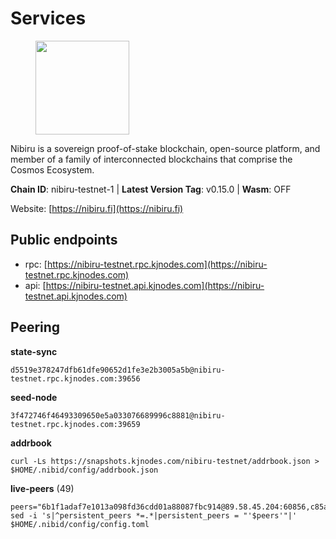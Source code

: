 # Services

<figure><img src="https://raw.githubusercontent.com/kj89/testnet_manuals/main/pingpub/logos/nibiru.png" width="150" alt=""><figcaption></figcaption></figure>

Nibiru is a sovereign proof-of-stake blockchain, open-source platform,  and member of a family of interconnected blockchains that comprise the Cosmos Ecosystem.

**Chain ID**: nibiru-testnet-1 | **Latest Version Tag**: v0.15.0 | **Wasm**: OFF

Website: [https://nibiru.fi](https://nibiru.fi)


## Public endpoints

* rpc: [https://nibiru-testnet.rpc.kjnodes.com](https://nibiru-testnet.rpc.kjnodes.com)
* api: [https://nibiru-testnet.api.kjnodes.com](https://nibiru-testnet.api.kjnodes.com)

## Peering

**state-sync**

```
d5519e378247dfb61dfe90652d1fe3e2b3005a5b@nibiru-testnet.rpc.kjnodes.com:39656
```

**seed-node**

```
3f472746f46493309650e5a033076689996c8881@nibiru-testnet.rpc.kjnodes.com:39659
```

**addrbook**
```
curl -Ls https://snapshots.kjnodes.com/nibiru-testnet/addrbook.json > $HOME/.nibid/config/addrbook.json
```

**live-peers** (49)
```
peers="6b1f1adaf7e1013a098fd36cdd01a88087fbc914@89.58.45.204:60856,c85a48416626a4e961a30695af12102416050f55@91.142.77.13:26656,89ae2da5026aee3033e3c13d6296a276c7878867@157.90.205.183:26656,597656596c40d4704edbee043e2035857dd9b882@62.171.160.57:49656,97e7bdc9e3b377330b342e53005bb1756a9656b3@142.132.252.16:26656,776d7b1fed01f426234be094775e3c80db39301a@51.161.12.92:26656,ecb2711272cb62fccf2d96e8df1133491cfdda01@185.213.25.243:26656,9288e8ab4f01383ac1864ddcb7f9eccc4c2e8810@83.171.248.175:39656,0b215e781fcec93dd9beed0439b2bc58c792480d@167.172.80.202:26656,dd79463399794ceb82e69b7573e102a4f1e1e59a@185.135.137.240:26656,8a367ad243ba21158e137f2598a4ab97d5252834@80.87.196.122:26656,209582ea560279a239e0c21d1c99828df131cbf4@176.9.51.239:26656,57eb70816cf88df6362443c53776c46031f5a1e4@80.76.235.194:26656,b135db9dc9d4b95bfae4f1ffbe095a91442dc3dc@167.235.145.49:26656,e6a3ad3610b5ec0997b210ceac87ba9add50c059@195.201.237.198:38656,c137ee54661229b752d664baf2f87a0f74bdd872@36.90.139.67:26656,364e3736d1375df029f0d71597475136ee62b253@119.8.28.84:26656,6f93eef715af4840eefc7e968dd8c2d5c06f328f@89.163.219.198:26656,0a379ff96f26bfe72077b48f40b7041acc1e8ace@65.108.54.51:26656,af8e5528e93d570cd74438adff043bbec685c82d@61.170.180.112:26656,948d18187e7005786518e02e335e8a96d6cec2de@195.9.221.219:26656,ae5d45ad3222fadfecbdf2b068fc692dae6e3327@178.128.56.37:26656,80afdf94ee9e710b8ebcbe66da394a4fd9ccdc02@49.12.228.27:26656,a1b90fca93a6ba4abf6d11691411c0245db63120@161.97.102.177:26656,be87901faf71a8d3f8f98de62e3a5ccf179b4b71@195.46.164.179:26656,bac6885714877eadea39a0395b0c666bbe01d0b7@141.94.73.93:36656,9fb429a651f11631d9aa9b0e61d41c747748178d@38.242.133.191:26656,aa8b6881824cb57ed3bfef0b5ccbcaf06d658704@161.35.46.2:26656,35d8f676cf4db0f4ed7f3a8750daf8010797bdc4@135.181.116.109:20086,451d7c1cbc3bc0f075129c4524c4d7caa649c6a9@109.123.242.221:26656,19d7b70972fae143e519d83a801e2b022c8be2de@194.163.149.198:26656,5c35f7392d1f9287f6a2e0d0e0514fba22ff41b5@149.154.69.142:26656,88ffb6a2fb418a5c9f3c7c80d1727bd8fcbd48dc@185.135.137.241:26656,7cd27ad5f61f6cb863721595d0f9c131be11791d@95.216.201.255:26656,7ee62779864781b302a3c793aa12062e8e2dcf09@92.38.240.188:26656,8e395e5a6082503480bde92720674546f4f1df36@135.181.208.169:26656,5eecfdf089428a5a8e52d05d18aae1ad8503d14c@65.108.141.109:19656,461959c522bf5b982c2fa03530646da2d80a7236@5.161.145.22:26656,7704210059110d216004ab811d96cc152b0575b9@194.247.12.102:26656,5389434255285929be45c994df62a015746378ad@80.254.8.54:26656,66d238e2f1b56cafa7c95d09e6ed3fd8cea96990@89.162.149.53:26656,12cf1bda759f0f9ea178db90c865b1482e634752@95.216.155.189:36656,da5d8ca885f4b74a93911d8e6db229435ef306ef@178.128.108.23:39656,0d4ea7536be61c91b51473ae788511838ed5f673@82.146.33.79:26656,f58b78bc6c5390a4cd4711c73550ba2083ff06b2@46.228.205.191:26656,b0823892a5889552d0ed9bc4b6fda10ff818617c@77.91.74.65:26656,ef7d0cce1150c2f37b60621150b704a823593930@144.91.126.238:26656,0695cf3f7574a20b5a1c59d6b8b7e8a019b2ca76@144.91.88.213:28656,d9d716ad1d94a662f1e4c646619da14d6cf3aa35@88.210.3.200:26656"
sed -i 's|^persistent_peers *=.*|persistent_peers = "'$peers'"|' $HOME/.nibid/config/config.toml
```
